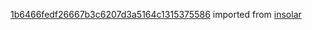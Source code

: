 [1b6466fedf26667b3c6207d3a5164c1315375586](https://github.com/insolar/insolar/commit/1b6466fedf26667b3c6207d3a5164c1315375586) imported from [insolar](https://github.com/insolar/insolar)

